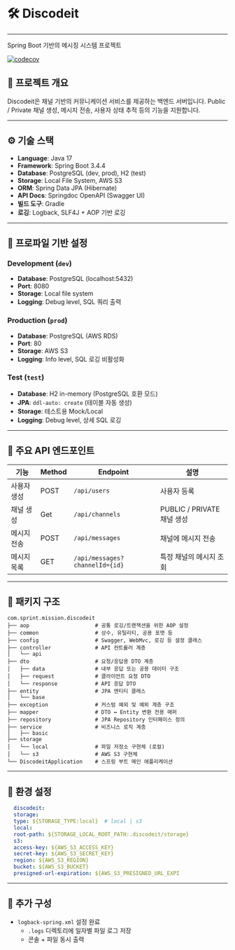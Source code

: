 # 🛠️ Discodeit

---
Spring Boot 기반의 메시징 시스템 프로젝트

[![codecov](https://codecov.io/github/hyohyo-zz/3-sprint-mission/graph/badge.svg?token=OU6EN7ZCG3)](https://codecov.io/github/hyohyo-zz/3-sprint-mission)

## 📌 프로젝트 개요

Discodeit은 채널 기반의 커뮤니케이션 서비스를 제공하는 백엔드 서버입니다.
Public / Private 채널 생성, 메시지 전송, 사용자 상태 추적 등의 기능을 지원합니다.

---

## ⚙️ 기술 스택

- **Language**: Java 17
- **Framework**: Spring Boot 3.4.4
- **Database**: PostgreSQL (dev, prod), H2 (test)
- **Storage**: Local File System, AWS S3
- **ORM**: Spring Data JPA (Hibernate)
- **API Docs**: Springdoc OpenAPI (Swagger UI)
- **빌드 도구**: Gradle
- **로깅**: Logback, SLF4J + AOP 기반 로깅

---

## 🧩 프로파일 기반 설정

### Development (`dev`)

- **Database**: PostgreSQL (localhost:5432)
- **Port**: 8080
- **Storage**: Local file system
- **Logging**: Debug level, SQL 쿼리 출력

### Production (`prod`)

- **Database**: PostgreSQL (AWS RDS)
- **Port**: 80
- **Storage**: AWS S3
- **Logging**: Info level, SQL 로깅 비활성화

### Test (`test`)

- **Database**: H2 in-memory (PostgreSQL 호환 모드)
- **JPA**: `ddl-auto: create` (테이블 자동 생성)
- **Storage**: 테스트용 Mock/Local
- **Logging**: Debug level, 상세 SQL 로깅

---

## 🔗 주요 API 엔드포인트

| 기능     | Method | Endpoint                       | 설명                     |
|--------|--------|--------------------------------|------------------------|
| 사용자 생성 | POST   | `/api/users`                   | 사용자 등록                 |
| 채널 생성  | Get    | `/api/channels`                | PUBLIC / PRIVATE 채널 생성 |
| 메시지 전송 | POST   | `/api/messages`                | 채널에 메시지 전송             |
| 메시지 목록 | GET    | `/api/messages?channelId={id}` | 특정 채널의 메시지 조회          ||

---

## 🧾 패키지 구조

```
com.sprint.mission.discodeit
├── aop                     # 공통 로깅/트랜잭션을 위한 AOP 설정
├── common                  # 상수, 유틸리티, 공용 포맷 등
├── config                  # Swagger, WebMvc, 로깅 등 설정 클래스
├── controller              # API 컨트롤러 계층
│   └── api
├── dto                     # 요청/응답용 DTO 계층
│   ├── data                # 내부 응답 또는 공용 데이터 구조
│   ├── request             # 클라이언트 요청 DTO
│   └── response            # API 응답 DTO
├── entity                  # JPA 엔티티 클래스
│   └── base
├── exception               # 커스텀 예외 및 예외 계층 구조
├── mapper                  # DTO ↔ Entity 변환 전용 매퍼
├── repository              # JPA Repository 인터페이스 정의
├── service                 # 비즈니스 로직 계층
│   ├── basic
├── storage
│   └── local               # 파일 저장소 구현체 (로컬)
│   └── s3                  # AWS S3 구현체
└── DiscodeitApplication    # 스프링 부트 메인 애플리케이션
```

---

## 🔧 환경 설정

```yaml
  discodeit:
  storage:
  type: ${STORAGE_TYPE:local}  # local | s3
  local:
  root-path: ${STORAGE_LOCAL_ROOT_PATH:.discodeit/storage}
  s3:
  access-key: ${AWS_S3_ACCESS_KEY}
  secret-key: ${AWS_S3_SECRET_KEY}
  region: ${AWS_S3_REGION}
  bucket: ${AWS_S3_BUCKET}
  presigned-url-expiration: ${AWS_S3_PRESIGNED_URL_EXPI
```

---

## 🧵 추가 구성

- `logback-spring.xml` 설정 완료
    - `.logs` 디렉토리에 일자별 파일 로그 저장
    - 콘솔 + 파일 동시 출력